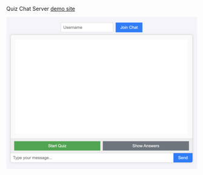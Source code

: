 Quiz Chat Server <a href="https://quiz-chat-sparkling-wildflower-5475.fly.dev/">demo site</a>

<img src="https://github.com/spike/spike/blob/main/ScreenshotQuizChatServer.png" width="600"  title="Habit Hub" />

